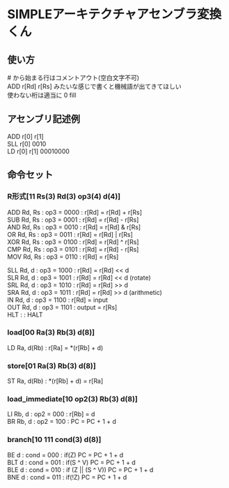 # SIMPLEアーキテクチャアセンブラ変換くん

## 使い方

\# から始まる行はコメントアウト(空白文字不可)  
ADD r[Rd] r[Rs] みたいな感じで書くと機械語が出てきてほしい  
使わない桁は適当に 0 fill

## アセンブリ記述例

ADD r[0] r[1]  
SLL r[0] 0010  
LD  r[0] r[1] 00010000

## 命令セット

### R形式[11 Rs(3) Rd(3) op3(4) d(4)]

ADD Rd, Rs : op3 = 0000 : r[Rd] = r[Rd] + r[Rs]  
SUB Rd, Rs : op3 = 0001 : r[Rd] = r[Rd] - r[Rs]  
AND Rd, Rs : op3 = 0010 : r[Rd] = r[Rd] & r[Rs]  
OR  Rd, Rs : op3 = 0011 : r[Rd] = r[Rd] | r[Rs]  
XOR Rd, Rs : op3 = 0100 : r[Rd] = r[Rd] ^ r[Rs]  
CMP Rd, Rs : op3 = 0101 : r[Rd] = r[Rd] - r[Rs]  
MOV Rd, Rs : op3 = 0110 : r[Rd] = r[Rs]  

SLL Rd, d  : op3 = 1000 : r[Rd] = r[Rd] << d  
SLR Rd, d  : op3 = 1001 : r[Rd] = r[Rd] << d (rotate)  
SRL Rd, d  : op3 = 1010 : r[Rd] = r[Rd] >> d  
SRA Rd, d  : op3 = 1011 : r[Rd] = r[Rd] >> d (arithmetic)  
IN  Rd, d  : op3 = 1100 : r[Rd] = input  
OUT Rd, d  : op3 = 1101 : output = r[Rs]  
HLT        :            : HALT

### load[00 Ra(3) Rb(3) d(8)]

LD  Ra, d(Rb) : r[Ra] = *(r[Rb] + d)

### store[01 Ra(3) Rb(3) d(8)]

ST  Ra, d(Rb) : *(r[Rb] + d) = r[Ra]

### load_immediate[10 op2(3) Rb(3) d(8)]

LI  Rb, d  : op2 = 000 : r[Rb] = d  
BR   Rb, d  : op2 = 100 : PC = PC + 1 + d

### branch[10 111 cond(3) d(8)]

BE  d : cond = 000 : if(Z) PC = PC + 1 + d  
BLT d : cond = 001 : if(S ^ V) PC = PC + 1 + d  
BLE d : cond = 010 : if (Z || (S ^ V)) PC = PC + 1 + d  
BNE d : cond = 011 : if(!Z) PC = PC + 1 + d